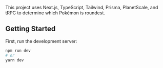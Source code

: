 This project uses Next.js, TypeScript, Tailwind, Prisma, PlanetScale, and tRPC to determine which Pokémon is roundest.

## Getting Started

First, run the development server:

```bash
npm run dev
# or
yarn dev
```
